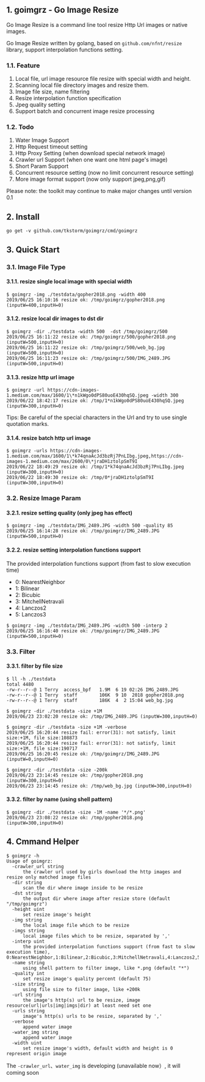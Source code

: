 
## 1. goimgrz - Go Image Resize

Go Image Resize is a command line tool resize Http Url images or native images.

Go Image Resize written by golang, based on `github.com/nfnt/resize` library, support interpolation functions setting.

### 1.1. Feature
1. Local file, url image resource file resize with special width and height.
2. Scanning local file directory images and resize them.
3. Image file size, name filtering 
4. Resize interpolation function specification
5. Jpeg quality setting
6. Support batch and concurrent image resize processing

### 1.2. Todo
1. Water Image Support
2. Http Request timeout setting
3. Http Proxy Setting (when download special network image)
4. Crawler url Support (when one want one html page's image)
5. Short Param Support
6. Concurrent resource setting (now no limit concurrent resource setting)
7. More image format support (now only support jpeg,png,gif)

Please note: the toolkit may continue to make major changes until version 0.1

## 2. Install
```
go get -v github.com/tkstorm/goimgrz/cmd/goimgrz
```

## 3. Quick Start

### 3.1. Image File Type

#### 3.1.1. resize single local image with special width
```
$ goimgrz -img ./testdata/gopher2018.png -width 400
2019/06/25 16:10:16 resize ok: /tmp/goimgrz/gopher2018.png (inputW=400,inputH=0)
```

#### 3.1.2. resize local dir images to dst dir
```
$ goimgrz -dir ./testdata -width 500  -dst /tmp/goimgrz/500
2019/06/25 16:11:22 resize ok: /tmp/goimgrz/500/gopher2018.png (inputW=500,inputH=0)
2019/06/25 16:11:22 resize ok: /tmp/goimgrz/500/web_bg.jpg (inputW=500,inputH=0)
2019/06/25 16:11:23 resize ok: /tmp/goimgrz/500/IMG_2489.JPG (inputW=500,inputH=0)
```

#### 3.1.3. resize http url image
```
$ goimgrz -url https://cdn-images-1.medium.com/max/1600/1\*n1kWgo0dPS80uoE430hqSQ.jpeg -width 300
2019/06/22 18:42:17 resize ok: /tmp/1*n1kWgo0dPS80uoE430hqSQ.jpeg (inputW=300,inputH=0)
```

Tips: Be careful of the special characters in the Url and try to use single quotation marks.

#### 3.1.4. resize batch http url image
```
$ goimgrz -urls https://cdn-images-1.medium.com/max/1600/1\*k74qnaAcJd3bzRj7PnLIbg.jpeg,https://cdn-images-1.medium.com/max/2600/0\*jraDH1ztolpSmT9I
2019/06/22 18:49:29 resize ok: /tmp/1*k74qnaAcJd3bzRj7PnLIbg.jpeg (inputW=300,inputH=0)
2019/06/22 18:49:30 resize ok: /tmp/0*jraDH1ztolpSmT9I (inputW=300,inputH=0)
```

### 3.2. Resize Image Param

#### 3.2.1. resize setting quality (only jpeg has effect)
```
$ goimgrz -img ./testdata/IMG_2489.JPG -width 500 -quality 85
2019/06/25 16:14:28 resize ok: /tmp/goimgrz/IMG_2489.JPG (inputW=500,inputH=0)
```

#### 3.2.2. resize setting interpolation functions support
The provided interpolation functions support (from fast to slow execution time)

- 0: NearestNeighbor
- 1: Bilinear
- 2: Bicubic
- 3: MitchellNetravali
- 4: Lanczos2
- 5: Lanczos3

```
$ goimgrz -img ./testdata/IMG_2489.JPG -width 500 -interp 2
2019/06/25 16:16:40 resize ok: /tmp/goimgrz/IMG_2489.JPG (inputW=500,inputH=0)
```

### 3.3. Filter

#### 3.3.1. filter by file size
```
$ ll -h ./testdata
total 4480
-rw-r--r--@ 1 Terry  access_bpf   1.9M  6 19 02:26 IMG_2489.JPG
-rw-r--r--@ 1 Terry  staff        106K  9 10  2018 gopher2018.png
-rw-r--r--@ 1 Terry  staff        186K  4  2 15:04 web_bg.jpg

$ goimgrz -dir ./testdata -size +1M
2019/06/23 23:02:20 resize ok: /tmp/IMG_2489.JPG (inputW=300,inputH=0)

$ goimgrz -dir ./testdata -size +1M -verbose
2019/06/25 16:20:44 resize fail: error(31): not satisfy, limit size:+1M, file size:108873
2019/06/25 16:20:44 resize fail: error(31): not satisfy, limit size:+1M, file size:190717
2019/06/25 16:20:45 resize ok: /tmp/goimgrz/IMG_2489.JPG (inputW=0,inputH=0)

$ goimgrz -dir ./testdata -size -200k
2019/06/23 23:14:45 resize ok: /tmp/gopher2018.png (inputW=300,inputH=0)
2019/06/23 23:14:45 resize ok: /tmp/web_bg.jpg (inputW=300,inputH=0)
```

#### 3.3.2. filter by name (using shell pattern)
```
$ goimgrz -dir ./testdata -size -1M -name '*/*.png'
2019/06/23 23:08:22 resize ok: /tmp/gopher2018.png (inputW=300,inputH=0)
```

## 4. Cmmand Helper
```
$ goimgrz -h
Usage of goimgrz:
  -crawler_url string
      the crawler url used by girls download the http images and resize only matched image files
  -dir string
      scan the dir where image inside to be resize
  -dst string
      the output dir where image after resize store (default "/tmp/goimgrz")
  -height uint
      set resize image's height
  -img string
      the local image file which to be resize
  -imgs string
      local image files which to be resize, separated by ','
  -interp uint
      the provided interpolation functions support (from fast to slow execution time), 0:NearestNeighbor,1:Bilinear,2:Bicubic,3:MitchellNetravali,4:Lanczos2,5:Lanczos3
  -name string
      using shell pattern to filter image, like *.png (default "*")
  -quality int
      set resize image's quality percent (default 75)
  -size string
      using file size to filter image, like +200k
  -url string
      the image's http(s) url to be resize, image resource(url|urls|img|imgs|dir) at least need set one
  -urls string
      image's http(s) urls to be resize, separated by ','
  -verbose
      append water image
  -water_img string
      append water image
  -width uint
      set resize image's width, default width and height is 0 represent origin image
```

The `-crawler_url`、`water_img` is developing (unavailable now）, it will coming soon
